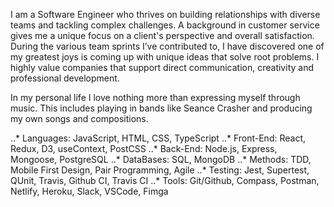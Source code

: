 I am a Software Engineer who thrives on building relationships with diverse teams and tackling complex challenges. A background in customer service gives me a unique focus on a client's perspective and overall satisfaction. During the various team sprints I’ve contributed to, I have discovered one of my greatest joys is coming up with unique ideas that solve root problems. I highly value companies that support direct communication, creativity and professional development.

In my personal life I love nothing more than expressing myself through music. This includes playing in bands like Seance Crasher and producing my own songs and compositions.

..* Languages: JavaScript, HTML, CSS, TypeScript
..* Front-End: React, Redux, D3, useContext, PostCSS
..* Back-End: Node.js, Express, Mongoose, PostgreSQL
..* DataBases: SQL, MongoDB
..* Methods: TDD, Mobile First Design, Pair Programming, Agile
..* Testing: Jest, Supertest, QUnit, Travis, Github CI, Travis CI
..* Tools: Git/Github, Compass, Postman, Netlify, Heroku, Slack, VSCode, Fimga
